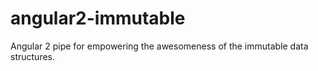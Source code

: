 # angular2-immutable
Angular 2 pipe for empowering the awesomeness of the immutable data structures.
